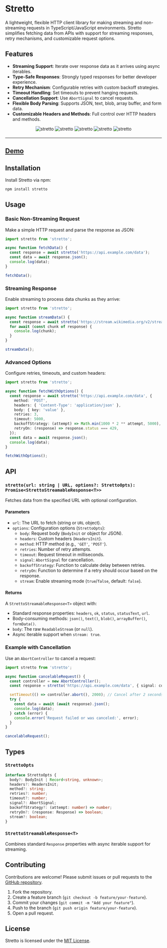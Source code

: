 # Stretto

A lightweight, flexible HTTP client library for making streaming and non-streaming requests in TypeScript/JavaScript environments. Stretto simplifies fetching data from APIs with support for streaming responses, retry mechanisms, and customizable request options.

## Features

- **Streaming Support**: Iterate over response data as it arrives using async iterables.
- **Type-Safe Responses**: Strongly typed responses for better developer experience.
- **Retry Mechanism**: Configurable retries with custom backoff strategies.
- **Timeout Handling**: Set timeouts to prevent hanging requests.
- **Cancellation Support**: Use `AbortSignal` to cancel requests.
- **Flexible Body Parsing**: Supports JSON, text, blob, array buffer, and form data.
- **Customizable Headers and Methods**: Full control over HTTP headers and methods.

<div align="center" style="width:100%; text-align:center; margin-bottom:20px;">
  <img src="https://badgen.net/bundlephobia/minzip/stretto" alt="stretto" />
  <img src="https://badgen.net/bundlephobia/dependency-count/stretto" alt="stretto" />
  <img src="https://badgen.net/npm/v/stretto" alt="stretto" />
  <img src="https://badgen.net/npm/dt/stretto" alt="stretto" />
  <img src="https://data.jsdelivr.com/v1/package/npm/stretto/badge" alt="stretto"/>
</div>

<hr />

## [Demo](https://wutility.github.io/stretto)

## Installation

Install Stretto via npm:

```bash
npm install stretto
```

## Usage

### Basic Non-Streaming Request

Make a simple HTTP request and parse the response as JSON:

```typescript
import stretto from 'stretto';

async function fetchData() {
  const response = await stretto('https://api.example.com/data');
  const data = await response.json();
  console.log(data);
}

fetchData();
```

### Streaming Response

Enable streaming to process data chunks as they arrive:

```typescript
import stretto from 'stretto';

async function streamData() {
  const response = await stretto('https://stream.wikimedia.org/v2/stream/recentchange', { stream: true });
  for await (const chunk of response) {
    console.log(chunk);
  }
}

streamData();
```

### Advanced Options

Configure retries, timeouts, and custom headers:

```typescript
import stretto from 'stretto';

async function fetchWithOptions() {
  const response = await stretto('https://api.example.com/data', {
    method: 'POST',
    headers: { 'Content-Type': 'application/json' },
    body: { key: 'value' },
    retries: 3,
    timeout: 5000,
    backoffStrategy: (attempt) => Math.min(1000 * 2 ** attempt, 5000),
    retryOn: (response) => response.status === 429,
  });
  const data = await response.json();
  console.log(data);
}

fetchWithOptions();
```

## API

### `stretto(url: string | URL, options?: StrettoOpts): Promise<StrettoStreamableResponse<T>>`

Fetches data from the specified URL with optional configuration.

#### Parameters

- `url`: The URL to fetch (string or `URL` object).
- `options`: Configuration options (`StrettoOpts`):
  - `body`: Request body (`BodyInit` or object for JSON).
  - `headers`: Custom headers (`HeadersInit`).
  - `method`: HTTP method (e.g., `'GET'`, `'POST'`).
  - `retries`: Number of retry attempts.
  - `timeout`: Request timeout in milliseconds.
  - `signal`: `AbortSignal` for cancellation.
  - `backoffStrategy`: Function to calculate delay between retries.
  - `retryOn`: Function to determine if a retry should occur based on the response.
  - `stream`: Enable streaming mode (`true`/`false`, default: `false`).

#### Returns

A `StrettoStreamableResponse<T>` object with:
- Standard response properties: `headers`, `ok`, `status`, `statusText`, `url`.
- Body-consuming methods: `json()`, `text()`, `blob()`, `arrayBuffer()`, `formData()`.
- `body`: The raw `ReadableStream` (or `null`).
- Async iterable support when `stream: true`.

### Example with Cancellation

Use an `AbortController` to cancel a request:

```typescript
import stretto from 'stretto';

async function cancelableRequest() {
  const controller = new AbortController();
  const response = stretto('https://api.example.com/data', { signal: controller.signal });

  setTimeout(() => controller.abort(), 2000); // Cancel after 2 seconds
  try {
    const data = await (await response).json();
    console.log(data);
  } catch (error) {
    console.error('Request failed or was canceled:', error);
  }
}

cancelableRequest();
```

## Types

### `StrettoOpts`

```typescript
interface StrettoOpts {
  body?: BodyInit | Record<string, unknown>;
  headers?: HeadersInit;
  method?: string;
  retries?: number;
  timeout?: number;
  signal?: AbortSignal;
  backoffStrategy?: (attempt: number) => number;
  retryOn?: (response: Response) => boolean;
  stream?: boolean;
}
```

### `StrettoStreamableResponse<T>`

Combines standard `Response` properties with async iterable support for streaming.

## Contributing

Contributions are welcome! Please submit issues or pull requests to the [GitHub repository](https://github.com/username/stretto).

1. Fork the repository.
2. Create a feature branch (`git checkout -b feature/your-feature`).
3. Commit your changes (`git commit -m "Add your feature"`).
4. Push to the branch (`git push origin feature/your-feature`).
5. Open a pull request.

## License

Stretto is licensed under the [MIT License](LICENSE).
